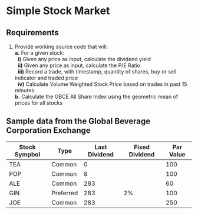 # Simple Stock Market

## Requirements
1. Provide working source code that will: <br />
 **a.** For a given stock: <br />
 &nbsp; **i)** Given any price as input, calculate the dividend yield <br />
 &nbsp; **ii)** Given any price as input, calculate the P/E Ratio <br />
 &nbsp; **iii)** Record a trade, with timestamp, quantity of shares, buy or sell indicator and traded price <br />
 &nbsp; **iv)** Calculate Volume Weighted Stock Price based on trades in past 15 minutes <br />
 **b.** Calculate the GBCE All Share Index using the geometric mean of prices for all stocks

## Sample data from the Global Beverage Corporation Exchange

Stock Sympbol | Type | Last Dividend | Fixed Dividend | Par Value
--- | --- | --- | --- |--- 
TEA | Common | 0 |  | 100  
POP | Common | 8 |  | 100  
ALE | Common | 283 |  | 60  
GIN | Preferred | 283 | 2%| 100 
JOE | Common | 283 |  | 250 
